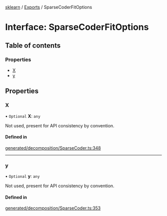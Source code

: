 [sklearn](../readme.md) / [Exports](../modules.md) / SparseCoderFitOptions

# Interface: SparseCoderFitOptions

## Table of contents

### Properties

- [X](SparseCoderFitOptions.md#x)
- [y](SparseCoderFitOptions.md#y)

## Properties

### X

• `Optional` **X**: `any`

Not used, present for API consistency by convention.

#### Defined in

[generated/decomposition/SparseCoder.ts:348](https://github.com/transitive-bullshit/scikit-learn-ts/blob/367336a/packages/sklearn/src/generated/decomposition/SparseCoder.ts#L348)

___

### y

• `Optional` **y**: `any`

Not used, present for API consistency by convention.

#### Defined in

[generated/decomposition/SparseCoder.ts:353](https://github.com/transitive-bullshit/scikit-learn-ts/blob/367336a/packages/sklearn/src/generated/decomposition/SparseCoder.ts#L353)
